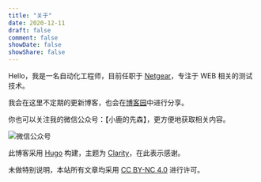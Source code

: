 ```yaml
---
title: "关于"
date: 2020-12-11
draft: false
comment: false
showDate: false
showShare: false
---
```


Hello，我是一名自动化工程师，目前任职于 [Netgear](https://www.netgear.com/)，专注于 WEB 相关的测试技术。

我会在这里不定期的更新博客，也会在[博客园](https://www.cnblogs.com/luizyao/)中进行分享。

你也可以关注我的微信公众号：【小鹿的先森】，更方便地获取相关内容。

![微信公众号](https://gitee.com/luizyao/pictures/raw/master/img/wechat.jpg)

此博客采用 [Hugo](https://gohugo.io/) 构建，主题为 [Clarity](https://github.com/chipzoller/hugo-clarity)，在此表示感谢。

未做特别说明，本站所有文章均采用 [CC BY-NC 4.0](http://creativecommons.org/licenses/by-nc/4.0/) 进行许可。

